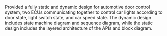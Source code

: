 Provided a fully static and dynamic design for automotive door control system, two ECUs communicating together to control car lights according to door state, light switch state, and car speed state. The dynamic design includes state machine diagram and sequence diagram, while the static design includes the layered architecture of the APIs and block diagram.
